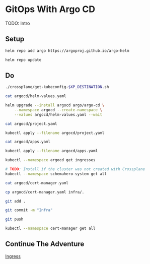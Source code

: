 # GitOps With Argo CD

TODO: Intro

## Setup

```bash
helm repo add argo https://argoproj.github.io/argo-helm

helm repo update
```

## Do

```bash
./crossplane/get-kubeconfig-$XP_DESTINATION.sh

cat argocd/helm-values.yaml

helm upgrade --install argocd argo/argo-cd \
    --namespace argocd --create-namespace \
    --values argocd/helm-values.yaml --wait

cat argocd/project.yaml

kubectl apply --filename argocd/project.yaml

cat argocd/apps.yaml

kubectl apply --filename argocd/apps.yaml

kubectl --namespace argocd get ingresses

# TODO: Install if the cluster was not created with Crossplane
kubectl --namespace schemahero-system get all

cat argocd/cert-manager.yaml

cp argocd/cert-manager.yaml infra/.

git add .

git commit -m "Infra"

git push

kubectl --namespace cert-manager get all
```

## Continue The Adventure

[Ingress](../ingress/story.md)

